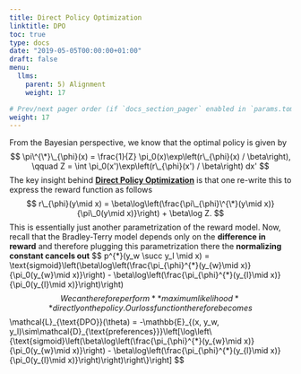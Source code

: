 ```yaml
---
title: Direct Policy Optimization
linktitle: DPO
toc: true
type: docs
date: "2019-05-05T00:00:00+01:00"
draft: false
menu:
  llms:
    parent: 5) Alignment
    weight: 17

# Prev/next pager order (if `docs_section_pager` enabled in `params.toml`)
weight: 17
---
```

From the Bayesian perspective, we know that the optimal policy is given by 
$$
\pi\^{\*}\_{\phi}(x) = \frac{1}{Z} \pi_0(x)\exp\left(r\_{\phi}(x) / \beta\right), \qquad Z = \int \pi_0(x')\exp\left(r\_{\phi}(x') / \beta\right) dx'
$$
The key insight behind [**Direct Policy Optimization**](https://arxiv.org/abs/2305.18290) is that one re-write this to express the reward function as follows
$$
r\_{\phi}(y\mid x) = \beta\log\left(\frac{\pi\_{\phi}\^{\*}(y\mid x)}{\pi\_0(y\mid x)}\right) + \beta\log Z.
$$
This is essentially just another parametrization of the reward model. Now, recall that the Bradley-Terry model depends only on the **difference in reward** and therefore plugging this parametrization there the **normalizing constant cancels out**
$$
p\^{\*}(y_w \succ y_l \mid x) = \text{sigmoid}\left(\beta\log\left(\frac{\pi\_{\phi}\^{\*}(y\_{w}\mid x)}{\pi\_0(y_\{w}\mid x)}\right) - \beta\log\left(\frac{\pi\_{\phi}\^{\*}(y\_{l}\mid x)}{\pi\_0(y_\{l}\mid x)}\right)\right)
$$
We can therefore perform **maximum likelihood** directly on the policy. Our loss function therefore becomes
$$
\mathcal{L}\_{\text{DPO}}(\theta) = -\mathbb{E}\_{(x, y_w, y_l)\sim\mathcal{D}\_{\text{preferences}}}\left[\log\left\\{\text{sigmoid}\left(\beta\log\left(\frac{\pi\_{\phi}\^{\*}(y\_{w}\mid x)}{\pi\_0(y_\{w}\mid x)}\right) - \beta\log\left(\frac{\pi\_{\phi}\^{\*}(y\_{l}\mid x)}{\pi\_0(y_\{l}\mid x)}\right)\right)\right\\}\right]
$$
